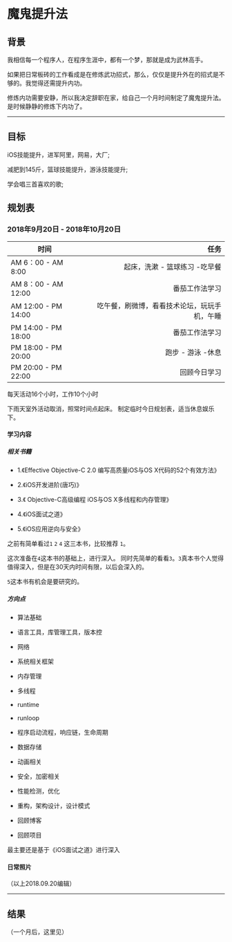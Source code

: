 
# 魔鬼提升法

## 背景

我相信每一个程序人，在程序生涯中，都有一个梦，那就是成为武林高手。

如果把日常板砖的工作看成是在修炼武功招式，那么，仅仅是提升外在的招式是不够的。我觉得还需提升内功。

修炼内功需要安静，所以我决定辞职在家，给自己一个月时间制定了魔鬼提升法。是时候静静的修炼下内功了。


---

## 目标

iOS技能提升，进军阿里，网易，大厂;

减肥到145斤，篮球技能提升，游泳技能提升;

学会唱三首喜欢的歌;

## 规划表

### 2018年9月20日 - 2018年10月20日

| 时间        | 任务   |
| --------   | -----:  |
| AM 6：00  - AM 8:00     | 起床，洗漱 - 篮球练习 -吃早餐 |
| AM 8：00  - AM 12:00        |   番茄工作法学习   |
| AM 12:00  - PM 14:00        |    吃午餐，刷微博，看看技术论坛，玩玩手机，午睡    |
| PM 14:00  - PM 18:00        |    番茄工作法学习    |
| PM 18:00  - PM 20:00        |    跑步 - 游泳 -休息    |
| PM 20:00  - PM 22:00        |    回顾今日学习    |

每天活动16个小时，工作10个小时

下雨天室外活动取消，照常时间点起床。 制定临时今日规划表，适当休息娱乐下。

#### 学习内容

##### 相关书籍

- 1.《Effective Objective-C 2.0  编写高质量iOS与OS X代码的52个有效方法》

- 2.《iOS开发进阶(唐巧)》

- 3.《 Objective-C高级编程 iOS与OS X多线程和内存管理》

- 4.《iOS面试之道》

- 5.《iOS应用逆向与安全》

之前有简单看过`1` `2` `4` 这三本书，比较推荐 `1`。

这次准备在`4`这本书的基础上，进行深入。 同时先简单的看看`3`。`3`真本书个人觉得值得深入，但是在30天内时间有限，以后会深入的。

`5`这本书有机会是要研究的。

##### 方向点

- 算法基础

- 语言工具，库管理工具，版本控

- 网络

- 系统相关框架

- 内存管理

- 多线程

- runtime

- runloop

- 程序启动流程，响应链，生命周期

- 数据存储

- 动画相关

- 安全，加密相关

- 性能检测，优化

- 重构，架构设计，设计模式

- 回顾博客

- 回顾项目

最主要还是基于《iOS面试之道》进行深入

#### 日常照片

（以上2018.09.20编辑）

---


## 结果

（一个月后，这里见）
